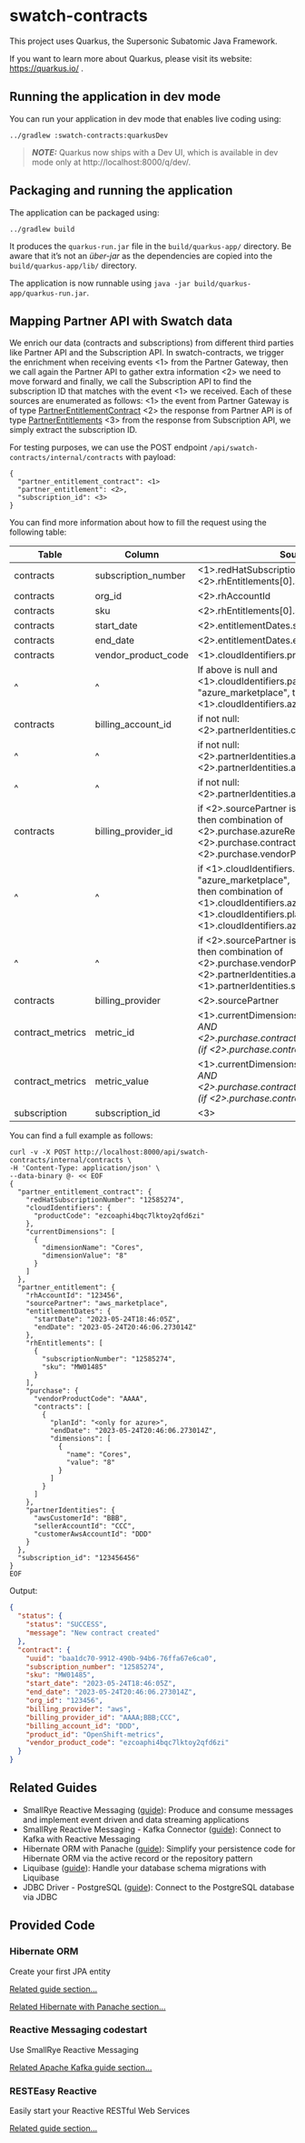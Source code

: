 # swatch-contracts

This project uses Quarkus, the Supersonic Subatomic Java Framework.

If you want to learn more about Quarkus, please visit its website: https://quarkus.io/ .

## Running the application in dev mode

You can run your application in dev mode that enables live coding using:

```shell script
../gradlew :swatch-contracts:quarkusDev
```

> **_NOTE:_**  Quarkus now ships with a Dev UI, which is available in dev mode only
> at http://localhost:8000/q/dev/.

## Packaging and running the application

The application can be packaged using:

```shell script
../gradlew build
```

It produces the `quarkus-run.jar` file in the `build/quarkus-app/` directory.
Be aware that it’s not an _über-jar_ as the dependencies are copied into
the `build/quarkus-app/lib/` directory.

The application is now runnable using `java -jar build/quarkus-app/quarkus-run.jar`.

## Mapping Partner API with Swatch data

We enrich our data (contracts and subscriptions) from different third parties like Partner API and the Subscription API. 
In swatch-contracts, we trigger the enrichment when receiving events <1> from the Partner Gateway, then 
we call again the Partner API to gather extra information <2> we need to move forward and 
finally, we call the Subscription API to find the subscription ID that matches with the event <1> we received. 
Each of these sources are enumerated as follows:
<1> the event from Partner Gateway is of type [PartnerEntitlementContract](https://github.com/RedHatInsights/rhsm-subscriptions/blob/5bce20986bb3c1b2750502db63efc694461cce57/swatch-contracts/src/main/resources/META-INF/openapi.yaml#L513)
<2> the response from Partner API is of type [PartnerEntitlements](https://github.com/RedHatInsights/rhsm-subscriptions/blob/5bce20986bb3c1b2750502db63efc694461cce57/clients/rh-partner-gateway-client/rh-partner-gateway-api-spec.yaml#L41)
<3> from the response from Subscription API, we simply extract the subscription ID. 

For testing purposes, we can use the POST endpoint `/api/swatch-contracts/internal/contracts` with payload:

```
{
  "partner_entitlement_contract": <1>
  "partner_entitlement": <2>,
  "subscription_id": <3>
}
```

You can find more information about how to fill the request using the following table:

| Table            | Column               | Source                                                                                                                                                                                 |
|------------------|----------------------|----------------------------------------------------------------------------------------------------------------------------------------------------------------------------------------| 
| contracts        | subscription_number  | <1>.redHatSubscriptionNumber <br> <2>.rhEntitlements[0].subscriptionNumber                                                                                                             |
| contracts        | org_id               | <2>.rhAccountId                                                                                                                                                                        |
| contracts        | sku                  | <2>.rhEntitlements[0].sku                                                                                                                                                              |
| contracts        | start_date           | <2>.entitlementDates.startDate                                                                                                                                                         |
| contracts        | end_date             | <2>.entitlementDates.endDate                                                                                                                                                           |
| contracts        | vendor_product_code  | <1>.cloudIdentifiers.productCode                                                                                                                                                       |
| ^                | ^                    | If above is null and <1>.cloudIdentifiers.partner is "azure_marketplace", then <1>.cloudIdentifiers.azureOfferId                                                                       |
| contracts        | billing_account_id   | if not null: <2>.partnerIdentities.customerAwsAccountId                                                                                                                                |
| ^                | ^                    | if not null: <2>.partnerIdentities.azureTenantId,<2>.partnerIdentities.azureSubscriptionId                                                                                             |
| ^                | ^                    | if not null: <2>.partnerIdentities.azureTenantId                                                                                                                                       |
| contracts        | billing_provider_id  | if <2>.sourcePartner is "azure_marketplace", <br>then combination of <2>.purchase.azureResourceId,<2>.purchase.contracts[*].planId and <2>.purchase.vendorProductCode                  |
| ^                | ^                    | if <1>.cloudIdentifiers.partner is "azure_marketplace", <br>then combination of <1>.cloudIdentifiers.azureResourceId,<1>.cloudIdentifiers.planId and <1>.cloudIdentifiers.azureOfferId |
| ^                | ^                    | if <2>.sourcePartner is "aws_marketplace", <br>then combination of <2>.purchase.vendorProductCode,<2>.partnerIdentities.awsCustomerId and <1>.partnerIdentities.sellerAccountId        |
| contracts        | billing_provider     | <2>.sourcePartner                                                                                                                                                                      |
| contract_metrics | metric_id            | <1>.currentDimensions[*].dimensionName AND <2>.purchase.contracts[*].dimensions[*].name (if <2>.purchase.contracts[*].endDate is null                                                  |
| contract_metrics | metric_value         | <1>.currentDimensions[*].dimensionValue AND <2>.purchase.contracts[*].dimensions[*].value (if <2>.purchase.contracts[*].endDate is null                                                |
| subscription     | subscription_id      | <3>                                                                                                                                                                                    |

You can find a full example as follows:

```
curl -v -X POST http://localhost:8000/api/swatch-contracts/internal/contracts \
-H 'Content-Type: application/json' \
--data-binary @- << EOF
{
  "partner_entitlement_contract": {
    "redHatSubscriptionNumber": "12585274",
    "cloudIdentifiers": {
      "productCode": "ezcoaphi4bqc7lktoy2qfd6zi"
    },
    "currentDimensions": [
      {
        "dimensionName": "Cores",
        "dimensionValue": "8"
      }
    ]
  },
  "partner_entitlement": {
    "rhAccountId": "123456",
    "sourcePartner": "aws_marketplace",
    "entitlementDates": {
      "startDate": "2023-05-24T18:46:05Z",
      "endDate": "2023-05-24T20:46:06.273014Z"
    },
    "rhEntitlements": [
      {
        "subscriptionNumber": "12585274",
        "sku": "MW01485"
      }
    ],
    "purchase": {
      "vendorProductCode": "AAAA",
      "contracts": [
        {
          "planId": "<only for azure>",
          "endDate": "2023-05-24T20:46:06.273014Z",
          "dimensions": [
            {
              "name": "Cores",
              "value": "8"
            }
          ]
        }
      ]
    },
    "partnerIdentities": {
      "awsCustomerId": "BBB",
      "sellerAccountId": "CCC",
      "customerAwsAccountId": "DDD"
    }
  },
  "subscription_id": "123456456"
}
EOF
```

Output:
```json
{
  "status": {
    "status": "SUCCESS",
    "message": "New contract created"
  },
  "contract": {
    "uuid": "baa1dc70-9912-490b-94b6-76ffa67e6ca0",
    "subscription_number": "12585274",
    "sku": "MW01485",
    "start_date": "2023-05-24T18:46:05Z",
    "end_date": "2023-05-24T20:46:06.273014Z",
    "org_id": "123456",
    "billing_provider": "aws",
    "billing_provider_id": "AAAA;BBB;CCC",
    "billing_account_id": "DDD",
    "product_id": "OpenShift-metrics",
    "vendor_product_code": "ezcoaphi4bqc7lktoy2qfd6zi"
  }
}
```

## Related Guides

- SmallRye Reactive Messaging ([guide](https://quarkus.io/guides/reactive-messaging)): Produce and
  consume messages and implement event driven and data streaming applications
- SmallRye Reactive Messaging - Kafka
  Connector ([guide](https://quarkus.io/guides/kafka-reactive-getting-started)): Connect to Kafka
  with Reactive Messaging
- Hibernate ORM with Panache ([guide](https://quarkus.io/guides/hibernate-orm-panache)): Simplify
  your persistence code for Hibernate ORM via the active record or the repository pattern
- Liquibase ([guide](https://quarkus.io/guides/liquibase)): Handle your database schema migrations
  with Liquibase
- JDBC Driver - PostgreSQL ([guide](https://quarkus.io/guides/datasource)): Connect to the
  PostgreSQL database via JDBC

## Provided Code

### Hibernate ORM

Create your first JPA entity

[Related guide section...](https://quarkus.io/guides/hibernate-orm)

[Related Hibernate with Panache section...](https://quarkus.io/guides/hibernate-orm-panache)

### Reactive Messaging codestart

Use SmallRye Reactive Messaging

[Related Apache Kafka guide section...](https://quarkus.io/guides/kafka-reactive-getting-started)

### RESTEasy Reactive

Easily start your Reactive RESTful Web Services

[Related guide section...](https://quarkus.io/guides/getting-started-reactive#reactive-jax-rs-resources)
